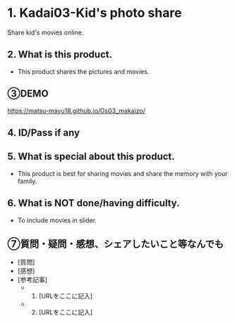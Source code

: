 # 1. Kadai03-Kid's photo share

Share kid's movies online.

## 2. What is this product.

- This product shares the pictures and movies.
  

## ③DEMO

https://matsu-mayu18.github.io/Gs03_makaizo/

## 4. ID/Pass if any



## 5. What is special about this product.

- This product is best for sharing movies and share the memory with your family.  


## 6. What is NOT done/having difficulty.

- To include movies in slider.

## ⑦質問・疑問・感想、シェアしたいこと等なんでも

- [質問]
- [感想]
- [参考記事]
  - 1. [URLをここに記入]
  - 2. [URLをここに記入]
